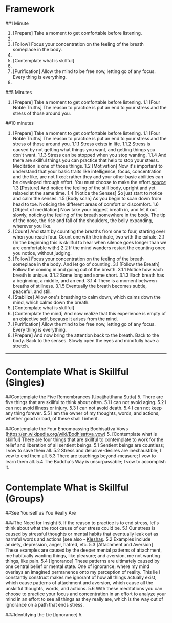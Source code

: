 Framework
==========

##1 Minute
1. [Prepare] Take a moment to get comfortable before listening.
2. 
3. [Follow] Focus your concentration on the feeling of the breath someplace in the body.
4.
5. [Contemplate what is skillful]
6.
7. [Purification] Allow the mind to be free now, letting go of any focus. Every thing is everything.
8. 



##5 Minutes
1.	[Prepare] Take a moment to get comfortable before listening.
	1.1 [Four Noble Truths] The reason to practice is put an end to your stress and the stress of those around you.


##10 minutes
1.	[Prepare] Take a moment to get comfortable before listening.
	1.1 [Four Noble Truths] The reason to practice is put an end to your stress and the stress of those around you.
		1.1.1	Stress exists in life.
		1.1.2	Stress is caused by not getting what things you want, and getting things you don't want.
		1.1.3	Stress can be stopped when you stop wanting.
		1.1.4	And there are skillful things you can practice that help to stop your stress. Meditation is one of those things.
	1.2 [Motivation] Now it's important to understand that your basic traits like intelligence, focus, concentration and the like, are not fixed; rather they and your other basic abilities can be developed through effort. You must choose to make the effort.*[source](http://mindsetonline.com/whatisit/about/)*
	1.3	[Posture] And notice the feeling of the still body, upright and yet relaxed at the same time. 
	1.4	[Notice the Senses] So just start to notice and calm the senses.
	1.5	[Body scan] As you begin to scan down from head to toe. Noticing the different areas of comfort or discomfort.
	1.6	[Object of meditation] Now take your biggest breath in, and let it out slowly, noticing the feeling of the breath somewhere in the body. The tip of the nose, the rise and fall of the shoulders, the belly expanding, wherever you like.
2.	[Count] And start by counting the breaths from one to four, starting over when you reach four. Count one with the inhale, two with the exhale.
	2.1	(In the beginning this is skillful to hear when silence goes longer than we are comfortable with:)
	2.2	If the mind wanders restart the counting once you notice, without judging.
3.	[Follow] Focus your concentration on the feeling of the breath someplace in the body. And let go of counting.
	3.1	[Follow the Breath] Follow the coming in and going out of the breath. 
		3.1.1	Notice how each breath is unique.
		3.1.2	Some long and some short. 
		3.1.3	Each breath has a beginning, a middle, and an end. 
		3.1.4	There is a moment between breaths of stillness.
		3.1.5	Eventually the breath becomes subtle, peaceful, and still. 
4.	[Stabilize] Allow one's breathing to calm down, which calms down the mind, which calms down the breath.
5.	[Contemplate what is skillful] 
6.	[Contemplate the mind] And now realize that this experience is empty of an objective self, because it arises from the mind. 
7.	[Purification] Allow the mind to be free now, letting go of any focus. Every thing is everything. 
8.	[Prepare] And now bring the attention back to the breath. Back to the body. Back to the senses. Slowly open the eyes and mindfully have a stretch.

---

Contemplate What is Skillful (Singles)
======================

##Contemplate the Five Remembrances (Upajjhatthana Sutta)
5. There are five things that are skillful to think about often.
	5.1	I can not avoid aging.
	5.2	I can not avoid illness or injury.
	5.3	I can not avoid death.
	5.4	I can not keep any thing forever.
	5.5 I am the owner of my thoughts, words, and actions; whether good or bad, of these shall I inherit.

##Contemplate the Four Encompassing Bodhisattva Vows (https://en.wikipedia.org/wiki/Bodhisattva_vow)
5. [Contemplate what is skillful] There are four things that are skillful to contemplate to work for the relief and liberation of all sentient beings.
	5.1	Sentient beings are countless; I vow to save them all.
	5.2	Stress and delusive-desires are inexhaustible; I vow to end them all.
	5.3	There are teachings beyond-measure; I vow to learn them all.
	5.4	The Buddha's Way is unsurpassable; I vow to accomplish it.

Contemplate What is Skillful (Groups)
======================

##See Yourself as You Really Are

###The Need for Insight
5.	If the reason to practice is to end stress, let's think about what the root cause of our stress could be.
	5.1 Our stress is caused by stressful thoughts or mental habits that eventually leak out as harmful words and actions [see also - [Kleshas](https://en.wikipedia.org/wiki/Kleshas_(Buddhism)).
	5.2 Examples include anxiety, depression, anger, hatred, etc.
	5.3 [Attachment and Aversion] These examples are caused by the deeper mental patterns of attachment, me habitually wanting things, like pleasure; and aversion, me not wanting things, like pain.
	5.4 [Ignorance] These patterns are ultimately caused by one central belief or mental state. One of ignorance; where my mind overlays an imagined permanence onto my perception of reality. This lie I constantly construct makes me ignorant of how all things actually exist, which cause patterns of attachment and aversion, which cause all the unskilful thoughts, words, and actions. 
	5.6	With these meditations you can choose to practice your focus and concentration in an effort to analyze your mind in an effort to see all things as they really are, which is the way out of ignorance on a path that ends stress.

###Identifying the Lie [Ignorance]
5.	

